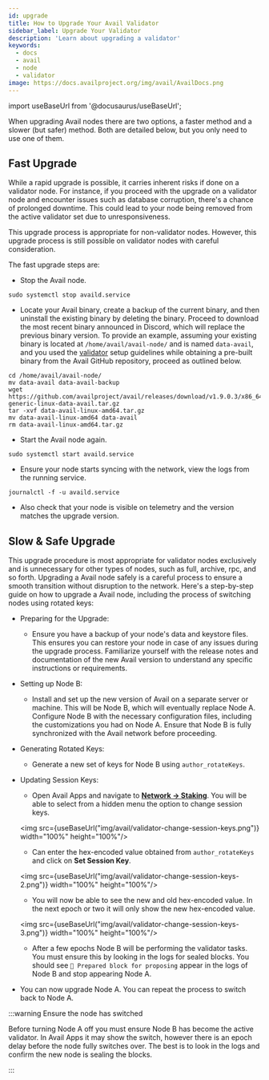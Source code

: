 ```yaml
---
id: upgrade
title: How to Upgrade Your Avail Validator
sidebar_label: Upgrade Your Validator
description: 'Learn about upgrading a validator'
keywords:
  - docs
  - avail
  - node
  - validator
image: https://docs.availproject.org/img/avail/AvailDocs.png
---
```


import useBaseUrl from '@docusaurus/useBaseUrl';

When upgrading Avail nodes there are two options, a faster method and a slower (but safer) method. Both are detailed below, but you only need to use one of them.

## Fast Upgrade

While a rapid upgrade is possible, it carries inherent risks if done on a validator node. For instance, if you proceed with the upgrade on a validator node and encounter issues such as database corruption, there's a chance of prolonged downtime. This could lead to your node being removed from the active validator set due to unresponsiveness.

This upgrade process is appropriate for non-validator nodes. However, this upgrade process is still possible on validator nodes with careful consideration.

The fast upgrade steps are:

- Stop the Avail node.

```
sudo systemctl stop availd.service
```

- Locate your Avail binary, create a backup of the current binary, and then uninstall the existing binary by deleting the binary. Proceed to download the most recent binary announced in Discord, which will replace the previous binary version.
  To provide an example, assuming your existing binary is located at `/home/avail/avail-node/` and is named `data-avail`, and you used the [validator](/category/run-a-validator-node/) setup guidelines while obtaining a pre-built binary from the Avail GitHub repository, proceed as outlined below.

```
cd /home/avail/avail-node/
mv data-avail data-avail-backup
wget https://github.com/availproject/avail/releases/download/v1.9.0.3/x86_64-generic-linux-data-avail.tar.gz
tar -xvf data-avail-linux-amd64.tar.gz
mv data-avail-linux-amd64 data-avail
rm data-avail-linux-amd64.tar.gz
```

- Start the Avail node again.

```
sudo systemctl start availd.service
```

- Ensure your node starts syncing with the network, view the logs from the running service.

```
journalctl -f -u availd.service
```

- Also check that your node is visible on telemetry and the version matches the upgrade version.

## Slow & Safe Upgrade

This upgrade procedure is most appropriate for validator nodes exclusively and is unnecessary for other types of nodes, such as full, archive, rpc, and so forth. Upgrading a Avail node safely is a careful process to ensure a smooth transition without disruption to the network. Here's a step-by-step guide on how to upgrade a Avail node,
including the process of switching nodes using rotated keys:

- Preparing for the Upgrade:

  - Ensure you have a backup of your node's data and keystore files. This ensures you can restore your node in case of any issues during the upgrade process.
    Familiarize yourself with the release notes and documentation of the new Avail version to understand any specific instructions or requirements.

- Setting up Node B:

  - Install and set up the new version of Avail on a separate server or machine. This will be Node B, which will eventually replace Node A. Configure Node B with the
    necessary configuration files, including the customizations you had on Node A. Ensure that Node B is fully synchronized with the Avail network before proceeding.

- Generating Rotated Keys:

  - Generate a new set of keys for Node B using `author_rotateKeys`.

- Updating Session Keys:

  - Open Avail Apps and navigate to [**Network &rarr; Staking**](https://testnet.avail.tools/#/staking/actions). You will be able to select from a hidden menu the option
    to change session keys.

  <img src={useBaseUrl("img/avail/validator-change-session-keys.png")} width="100%" height="100%"/>

  - Can enter the hex-encoded value obtained from `author_rotateKeys` and click on **Set Session Key**.

  <img src={useBaseUrl("img/avail/validator-change-session-keys-2.png")} width="100%" height="100%"/>

  - You will now be able to see the new and old hex-encoded value. In the next epoch or two it will only show the new hex-encoded
    value.

  <img src={useBaseUrl("img/avail/validator-change-session-keys-3.png")} width="100%" height="100%"/>

  - After a few epochs Node B will be performing the validator tasks. You must ensure this by looking in the logs for sealed blocks. You should see `🎁 Prepared block for proposing` appear
    in the logs of Node B and stop appearing Node A.

- You can now upgrade Node A. You can repeat the process to switch back to Node A.

:::warning Ensure the node has switched

Before turning Node A off you must ensure Node B has become the active validator. In Avail Apps it may show the switch, however there is an epoch delay before the node
fully switches over. The best is to look in the logs and confirm the new node is sealing the blocks.

:::
